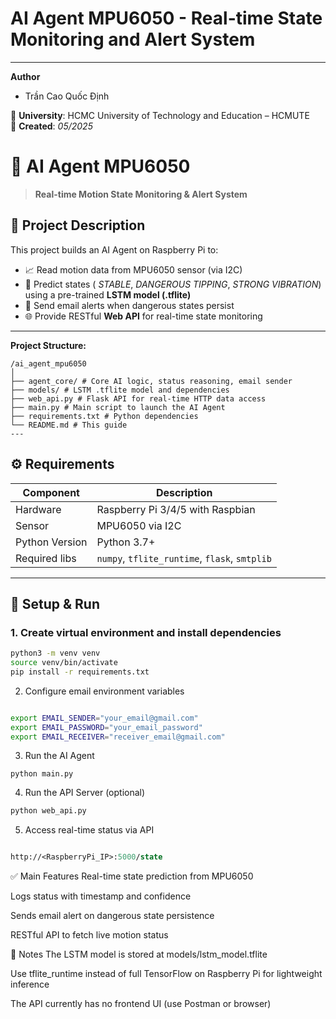 # AI Agent MPU6050 - Real-time State Monitoring and Alert System

---
**Author**  
- Trần Cao Quốc Định 

📍 **University**: HCMC University of Technology and Education – HCMUTE  
📅 **Created**: *05/2025*

# 🤖 AI Agent MPU6050  
> **Real-time Motion State Monitoring & Alert System**

## 📌 Project Description
This project builds an AI Agent on Raspberry Pi to:
- 📈 Read motion data from MPU6050 sensor (via I2C)
- 🧠 Predict states ( *STABLE*, *DANGEROUS TIPPING*, *STRONG VIBRATION*) using a pre-trained **LSTM model (.tflite)**
- 📧 Send email alerts when dangerous states persist
- 🌐 Provide RESTful **Web API** for real-time state monitoring

---


**Project Structure:**
```
/ai_agent_mpu6050
│
├── agent_core/ # Core AI logic, status reasoning, email sender
├── models/ # LSTM .tflite model and dependencies
├── web_api.py # Flask API for real-time HTTP data access
├── main.py # Main script to launch the AI Agent
├── requirements.txt # Python dependencies
└── README.md # This guide
---
```
## ⚙️ Requirements

| Component        | Description                      |
|------------------|----------------------------------|
| Hardware         | Raspberry Pi 3/4/5 with Raspbian |
| Sensor           | MPU6050 via I2C                  |
| Python Version   | Python 3.7+                      |
| Required libs    | `numpy`, `tflite_runtime`, `flask`, `smtplib` |

---

## 🚀 Setup & Run

### 1. Create virtual environment and install dependencies
```bash
python3 -m venv venv
source venv/bin/activate
pip install -r requirements.txt
```
2. Configure email environment variables
```bash

export EMAIL_SENDER="your_email@gmail.com"
export EMAIL_PASSWORD="your_email_password"
export EMAIL_RECEIVER="receiver_email@gmail.com"
```
3. Run the AI Agent
```
python main.py
```
4. Run the API Server (optional)
```bash
python web_api.py
```
5. Access real-time status via API
```perl

http://<RaspberryPi_IP>:5000/state
```
✅ Main Features
Real-time state prediction from MPU6050

Logs status with timestamp and confidence

Sends email alert on dangerous state persistence

RESTful API to fetch live motion status

📝 Notes
The LSTM model is stored at models/lstm_model.tflite

Use tflite_runtime instead of full TensorFlow on Raspberry Pi for lightweight inference

The API currently has no frontend UI (use Postman or browser)



